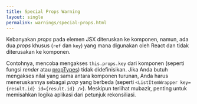 ```yaml
---
title: Special Props Warning
layout: single
permalink: warnings/special-props.html
---
```


Kebanyakan _props_ pada elemen JSX diteruskan ke komponen, namun, ada dua _props_ khusus (`ref` dan `key`) yang mana digunakan oleh React dan tidak diterusakan ke komponen.

Contohnya, mencoba mengakses `this.props.key` dari komponen (seperti fungsi _render_ atau [propTypes](/docs/typechecking-with-proptypes.html#proptypes)) tidak didefinisikan. Jika Anda butuh mengakses nilai yang sama antara komponen turunan, Anda harus meneruskannya sebagai _prop_ yang berbeda (seperti `<ListItemWrapper key={result.id} id={result.id} />`). Meskipun terlihat mubazir, penting untuk memisahkan logika aplikasi dari petunjuk rekonsiliasi.
